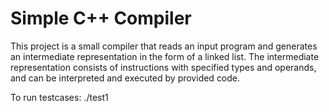 # Simple C++ Compiler

This project is a small compiler that reads an input program and generates an intermediate representation in the form of a linked list. 
The intermediate representation consists of instructions with specified types and operands, and can be interpreted and executed by provided code. 

To run testcases:
  ./test1
